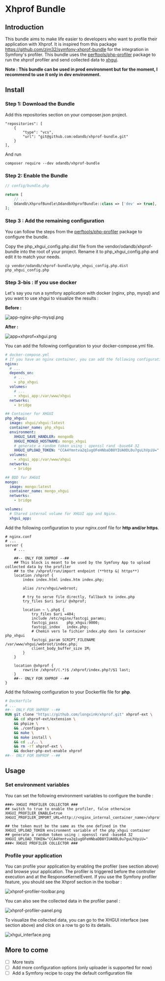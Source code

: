# Xhprof Bundle

## Introduction
This bundle aims to make life easier to developers who want to profile their application with Xhprof.
It is inspired from this package https://github.com/zim32/symfony-xhprof-bundle for the integration in Symfony's profiler.
This bundle uses the [perftools/php-profiler](https://github.com/perftools/php-profiler) package to run the xhprof profiler and send collected data to [xhgui](https://github.com/perftools/xhgui).

**Note : This bundle can be used in prod environment but for the moment, I recommend to use it only in dev environment.**

## Install

### Step 1: Download the Bundle

Add this repositories section on your composer.json project.

```composer
"repositories": [
    {
        "type": "vcs",
        "url": "git@github.com:odandb/xhprof-bundle.git"
    }
],
```

And run

```console
composer require --dev odandb/xhprof-bundle
```

### Step 2: Enable the Bundle

```php
// config/bundle.php

return [
    // ...
    Odandb\XhprofBundle\OdandbXhprofBundle::class => ['dev' => true],
];
```

### Step 3 : Add the remaining configuration
You can follow the steps from the [perftools/php-profiler](https://github.com/perftools/php-profiler#usage) package to configure the bundle.

Copy the php_xhgui_config.php.dist file from the vendor/odandb/xhprof-bundle into the root of your project.
Rename it to php_xhgui_config.php and edit it to match your needs.
````shell
cp vendor/odandb/xhprof-bundle/php_xhgui_config.php.dist php_xhgui_config.php
````

### Step 3-bis : If you use docker
Let's say you run a symfony application with docker (nginx, php, mysql) and you want to use xhgui to visualize the results :

**Before :**

![app-nginx-php-mysql.png](docs%2Fimg%2Fapp-nginx-php-mysql.png "App running with nginx / php")

**After :**

![app+xhprof+xhgui.png](docs%2Fimg%2Fapp%2Bxhprof%2Bxhgui.png "App running with nginx / php and xhprof / xhgui")


You can add the following configuration to your docker-compose.yml file.
```yaml
# docker-compose.yml
# If you have an nginx container, you can add the following configuration to it.
nginx:
  # ...
  depends_on:
    # ...
    - php_xhgui
  volumes:
    # ...
    - xhgui_app:/var/www/xhgui
  networks:
    - bridge

## Container for XHGUI
php_xhgui:
  image: xhgui/xhgui:latest
  container_name: php_xhgui
  environment:
    XHGUI_SAVE_HANDLER: mongodb
    XHGUI_MONGO_HOSTNAME: mongo_xhgui
    # generate a random token using : openssl rand -base64 32
    XHGUI_UPLOAD_TOKEN: "CCA4Ymntva2q1ugOFeHNbaDB8YIUA0DL0u7guLhVpiU="
  volumes:
    - xhgui_app:/var/www/xhgui
  networks:
    - bridge

## BDD for XHGUI
mongo:
  image: mongo:latest
  container_name: mongo_xhgui
  networks:
    - bridge

volumes:
  # Shared internal volume for XHGUI app and Nginx.
  xhgui_app:
```

Add the following configuration to your nginx.conf file for **http and/or https**.
```nginx
# nginx.conf
# ...
server {
    # ...
    
    ##-- ONLY FOR XHPROF --##
    ## This block is meant to be used by the Symfony App to upload collected data by the profiler 
    ## to the /xhprof/run/import endpoint (**http &| https**)
    location /xhprof {
        index index.html index.htm index.php;

        alias /srv/xhgui/webroot;

        # try to serve file directly, fallback to index.php
        try_files $uri $uri/ @xhprof;

        location ~ \.php$ {
            try_files $uri =404;
            include /etc/nginx/fastcgi_params;
            fastcgi_pass    php_xhgui:9000;
            fastcgi_index   index.php;
            # Chemin vers le fichier index.php dans le container php_xhgui
            fastcgi_param SCRIPT_FILENAME /var/www/xhgui/webroot/index.php;
            client_body_buffer_size 1M;
        }
    }

    location @xhprof {
        rewrite /xhprof/(.*)$ /xhprof/index.php?/$1 last;
    }
    ##-- ONLY FOR XHPROF --##
}
```

Add the following configuration to your Dockerfile file for **php**.
```dockerfile
# Dockerfile
# ...
##-- ONLY FOR XHPROF --##
RUN git clone "https://github.com/longxinH/xhprof.git" xhprof-ext \
    && cd xhprof-ext/extension \
    && phpize \
    && ./configure \
    && make \
    && make install \
    && cd ../.. \
    && rm -rf xhprof-ext \
    && docker-php-ext-enable xhprof
##-- ONLY FOR XHPROF --##
```

## Usage
### Set environment variables
You can set the following environment variables to configure the bundle :

```dotenv
###> XHGUI PROFILER COLLECTOR ###
## switch to true to enable the profiler, false otherwise
XHGUI_PROFILER_ENABLE=true
XHGUI_PROFILER_IMPORT_URL=http://<nginx_internal_container_name>/xhprof/run/import

## the token must be the same as the one defined in the XHGUI_UPLOAD_TOKEN environment variable of the php_xhgui container
## generate a random token using : openssl rand -base64 32
XHGUI_UPLOAD_TOKEN="CCA4Ymntva2q1ugOFeHNbaDB8YIUA0DL0u7guLhVpiU="
###< XHGUI PROFILER COLLECTOR ###
```

### Profile your application
You can profile your application by enabling the profiler (see section above) and browse your application.
The profiler is triggered before the controller execution and at the ResponseKernelEvent.
If you use the Symfony profiler feature, you should see the Xhprof section in the toolbar :


![xhprof-profiler-toolbar.png](docs%2Fimg%2Fxhprof-profiler-toolbar.png)

You can also see the collected data in the profiler panel :

![xhprof-profiler-panel.png](docs%2Fimg%2Fxhprof-profiler-panel.png)

To visualize the collected data, you can go to the XHGUI interface (see section above) and click on a row to go to its details.

![xhgui_interface.png](docs%2Fimg%2Fxhgui_interface.png "XHGUI interface")

## More to come

- [ ] More tests
- [ ] Add more configuration options (only uploader is supported for now)
- [ ] Add a Symfony recipe to copy the default configuration file
